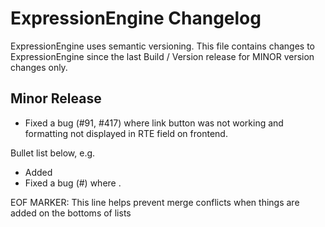 # ExpressionEngine Changelog

ExpressionEngine uses semantic versioning. This file contains changes to ExpressionEngine since the last Build / Version release for MINOR version changes only.

## Minor Release

   - Fixed a bug (#91, #417) where link button was not working and formatting not displayed in RTE field on frontend.

Bullet list below, e.g.
   - Added <new feature>
   - Fixed a bug (#<linked issue number>) where <bug behavior>.



EOF MARKER: This line helps prevent merge conflicts when things are
added on the bottoms of lists
